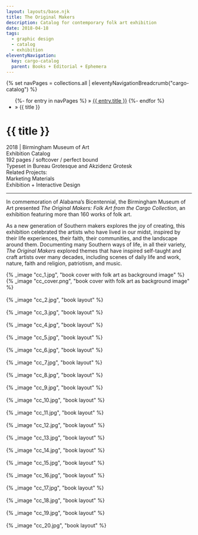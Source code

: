 ```yaml
---
layout: layouts/base.njk
title: The Original Makers
description: Catalog for contemporary folk art exhibition
date: 2018-04-18
tags:
  - graphic design
  - catalog
  - exhibition
eleventyNavigation:
  key: cargo-catalog
  parent: Books + Editorial + Ephemera
---
```


<div class="container">
  <div class="row">
    <div class="col">
  		{% set navPages = collections.all | eleventyNavigationBreadcrumb("cargo-catalog") %}
	  	<ul class="post-breadcrumb">
		      {%- for entry in navPages %}
			  <li{% if entry.url == page.url %} class="active-breadcrumb"{% endif %}> » <a href="{{ entry.url }}">{{ entry.title }}</a></li>
  			  {%- endfor %}
	    	<li><active-breadcrumb>» {{ title }}</active-breadcrumb></li>
			</ul>
    </div>
  </div>
	<div class="row">
		<div class="col">
			<h1>{{ title }}</h1>
            <figcaption>2018 | Birmingham Museum of Art</figcaption>
            <figcaption>Exhibition Catalog</br>192 pages / softcover / perfect bound</br>Typeset in Bureau Grotesque and Akzidenz Grotesk</figcaption>
            <figcaption>Related Projects:</br>Marketing Materials</br>Exhibition + Interactive Design</figcaption>
			<hr>
		    	<p>In commemoration of Alabama’s Bicentennial, the Birmingham Museum of Art presented <em>The Original Makers: Folk Art from the Cargo Collection</em>, an exhibition featuring more than 160 works of folk art.</p>
                <p>As a new generation of Southern makers explores the joy of creating, this exhibition celebrated the artists who have lived in our midst, inspired by their life experiences, their faith, their communities, and the landscape around them. Documenting many Southern ways of life, in all their variety, <em>The Original Makers</em> explored themes that have inspired self-taught and craft artists over many decades, including scenes of daily life and work, nature, faith and religion, patriotism, and music.</p>
		</div>
        <div class="col-12 col-12-md col-1-lg"></div>
		<div class="col">
			{% _image "cc_1.jpg", "book cover with folk art as background image" %}
		</div>
	</div>
	<div class="row">
		<div class="col">
            {% _image "cc_cover.png", "book cover with folk art as background image" %}
        </br></br>
            {% _image "cc_2.jpg", "book layout" %}
        </br></br>
            {% _image "cc_3.jpg", "book layout" %}
        </br></br>
            {% _image "cc_4.jpg", "book layout" %}
        </br></br>
            {% _image "cc_5.jpg", "book layout" %}
        </br></br>
            {% _image "cc_6.jpg", "book layout" %}
        </br></br>
            {% _image "cc_7.jpg", "book layout" %}
        </br></br>
            {% _image "cc_8.jpg", "book layout" %}
        </br></br>
            {% _image "cc_9.jpg", "book layout" %}
        </br></br>
            {% _image "cc_10.jpg", "book layout" %}
        </br></br>
            {% _image "cc_11.jpg", "book layout" %}
        </br></br>
            {% _image "cc_12.jpg", "book layout" %}
        </br></br>
            {% _image "cc_13.jpg", "book layout" %}
        </br></br>
            {% _image "cc_14.jpg", "book layout" %}
        </br></br>
            {% _image "cc_15.jpg", "book layout" %}
        </br></br>
            {% _image "cc_16.jpg", "book layout" %}
        </br></br>
            {% _image "cc_17.jpg", "book layout" %}
        </br></br>
            {% _image "cc_18.jpg", "book layout" %}
        </br></br>
            {% _image "cc_19.jpg", "book layout" %}
        </br></br>
            {% _image "cc_20.jpg", "book layout" %}
        </div>
  	</div>
</div>